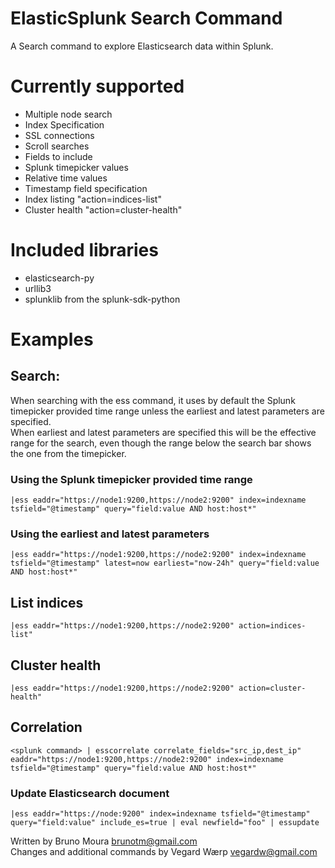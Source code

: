 ElasticSplunk Search Command
====================================================

A Search command to explore Elasticsearch data within Splunk.

# Currently supported
- Multiple node search
- Index Specification
- SSL connections
- Scroll searches
- Fields to include
- Splunk timepicker values
- Relative time values
- Timestamp field specification
- Index listing "action=indices-list"
- Cluster health "action=cluster-health"

# Included libraries
- elasticsearch-py
- urllib3
- splunklib from the splunk-sdk-python

# Examples

## Search:

When searching with the ess command, it uses by default the Splunk timepicker provided time range unless the earliest and latest parameters are specified.</br>
When earliest and latest parameters are specified this will be the effective range for the search, even though the range below the search bar shows the one from the timepicker.

### Using the Splunk timepicker provided time range
```
|ess eaddr="https://node1:9200,https://node2:9200" index=indexname tsfield="@timestamp" query="field:value AND host:host*"
```

### Using the earliest and latest parameters
```
|ess eaddr="https://node1:9200,https://node2:9200" index=indexname tsfield="@timestamp" latest=now earliest="now-24h" query="field:value AND host:host*"
```

## List indices
```
|ess eaddr="https://node1:9200,https://node2:9200" action=indices-list"
```

## Cluster health
```
|ess eaddr="https://node1:9200,https://node2:9200" action=cluster-health"
```

## Correlation
```
<splunk command> | esscorrelate correlate_fields="src_ip,dest_ip" eaddr="https://node1:9200,https://node2:9200" index=indexname tsfield="@timestamp" query="field:value AND host:host*"
```

### Update Elasticsearch document
```
|ess eaddr="https://node:9200" index=indexname tsfield="@timestamp" query="field:value" include_es=true | eval newfield="foo" | essupdate
```

Written by Bruno Moura <brunotm@gmail.com>  
Changes and additional commands by Vegard Wærp <vegardw@gmail.com>
